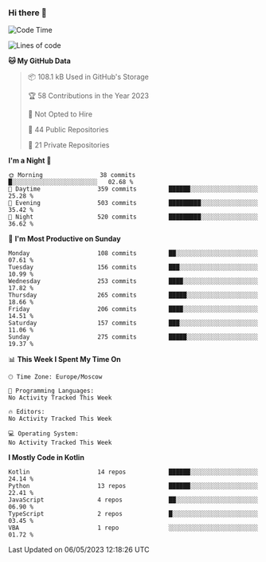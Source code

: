 ### Hi there 👋

<!--
**semwai/semwai** is a ✨ _special_ ✨ repository because its `README.md` (this file) appears on your GitHub profile.

Here are some ideas to get you started:

- 🔭 I’m currently working on ...
- 🌱 I’m currently learning ...
- 👯 I’m looking to collaborate on ...
- 🤔 I’m looking for help with ...
- 💬 Ask me about ...
- 📫 How to reach me: ...
- 😄 Pronouns: ...
- ⚡ Fun fact: ...
-->


<!--START_SECTION:waka-->
![Code Time](http://img.shields.io/badge/Code%20Time-0%20secs-blue)

![Lines of code](https://img.shields.io/badge/From%20Hello%20World%20I%27ve%20Written-1.4%20million%20lines%20of%20code-blue)

**🐱 My GitHub Data** 

> 📦 108.1 kB Used in GitHub's Storage 
 > 
> 🏆 58 Contributions in the Year 2023
 > 
> 🚫 Not Opted to Hire
 > 
> 📜 44 Public Repositories 
 > 
> 🔑 21 Private Repositories 
 > 
**I'm a Night 🦉** 

```text
🌞 Morning                38 commits          █░░░░░░░░░░░░░░░░░░░░░░░░   02.68 % 
🌆 Daytime                359 commits         ██████░░░░░░░░░░░░░░░░░░░   25.28 % 
🌃 Evening                503 commits         █████████░░░░░░░░░░░░░░░░   35.42 % 
🌙 Night                  520 commits         █████████░░░░░░░░░░░░░░░░   36.62 % 
```
📅 **I'm Most Productive on Sunday** 

```text
Monday                   108 commits         ██░░░░░░░░░░░░░░░░░░░░░░░   07.61 % 
Tuesday                  156 commits         ███░░░░░░░░░░░░░░░░░░░░░░   10.99 % 
Wednesday                253 commits         ████░░░░░░░░░░░░░░░░░░░░░   17.82 % 
Thursday                 265 commits         █████░░░░░░░░░░░░░░░░░░░░   18.66 % 
Friday                   206 commits         ████░░░░░░░░░░░░░░░░░░░░░   14.51 % 
Saturday                 157 commits         ███░░░░░░░░░░░░░░░░░░░░░░   11.06 % 
Sunday                   275 commits         █████░░░░░░░░░░░░░░░░░░░░   19.37 % 
```


📊 **This Week I Spent My Time On** 

```text
🕑︎ Time Zone: Europe/Moscow

💬 Programming Languages: 
No Activity Tracked This Week

🔥 Editors: 
No Activity Tracked This Week

💻 Operating System: 
No Activity Tracked This Week
```

**I Mostly Code in Kotlin** 

```text
Kotlin                   14 repos            ██████░░░░░░░░░░░░░░░░░░░   24.14 % 
Python                   13 repos            ██████░░░░░░░░░░░░░░░░░░░   22.41 % 
JavaScript               4 repos             ██░░░░░░░░░░░░░░░░░░░░░░░   06.90 % 
TypeScript               2 repos             █░░░░░░░░░░░░░░░░░░░░░░░░   03.45 % 
VBA                      1 repo              ░░░░░░░░░░░░░░░░░░░░░░░░░   01.72 % 
```




 Last Updated on 06/05/2023 12:18:26 UTC
<!--END_SECTION:waka-->
